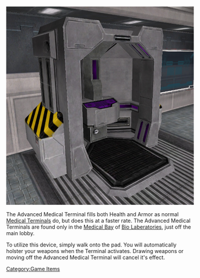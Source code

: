 ![](/images/Advanced_Med_Term.jpg "Advanced_Med_Term.jpg")

The Advanced Medical Terminal fills both Health and Armor as normal
[Medical Terminals](/Medical_Terminal "wikilink") do, but does this at a
faster rate. The Advanced Medical Terminals are found only in the
[Medical Bay](/Medical_Bay "wikilink") of [Bio
Laberatories](/Bio_Laboratory "wikilink"), just off the main lobby.

To utilize this device, simply walk onto the pad. You will automatically
holster your weapons when the Terminal activates. Drawing weapons or
moving off the Advanced Medical Terminal will cancel it's effect.

[Category:Game Items](/Category:Game_Items "wikilink")
